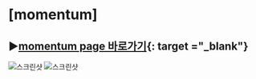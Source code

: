 # [momentum]

## ▶[momentum page 바로가기](https://ohna93.github.io/MOMENTUM){: target ="_blank"}

![스크린샷](screenshot.png)
![스크린샷](screenshot2.png)
